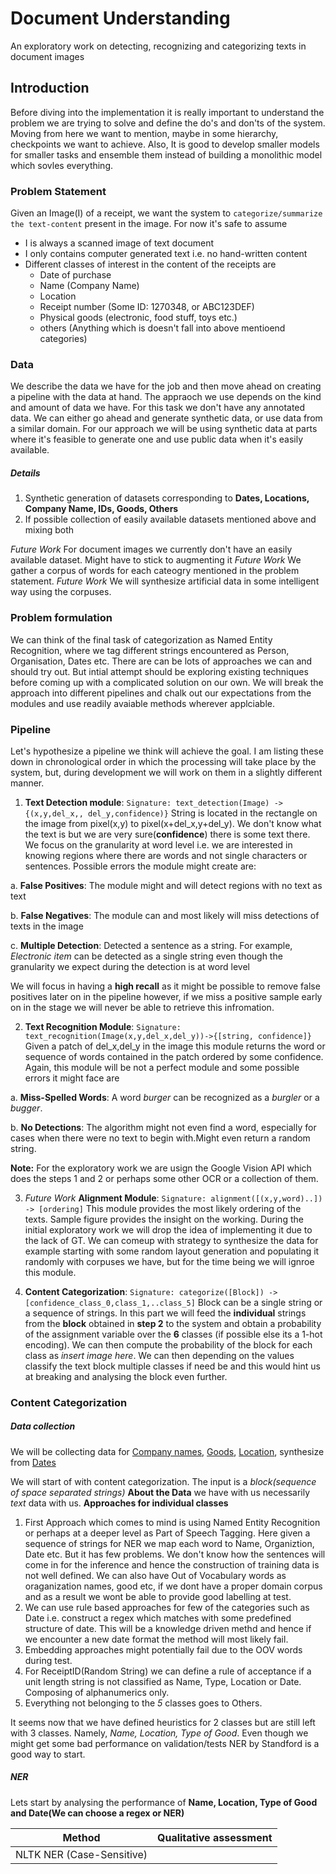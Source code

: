 # Document Understanding
An exploratory work on detecting, recognizing and categorizing texts in document images 

## Introduction
Before diving into the implementation it is really important to understand the problem we are trying to solve and define the do's and don'ts of the system. Moving from here we want to mention, maybe in some hierarchy, checkpoints we want to achieve. Also, It is good to develop smaller models for smaller tasks and ensemble them instead of building a monolithic model which sovles everything.

### Problem Statement
Given an Image(I) of a receipt, we want the system to `categorize/summarize the text-content` present in the image.
For now it's safe to assume 
* I is always a scanned image of text document
* I only contains computer generated text i.e. no hand-written content
* Different classes of interest in the content of the receipts are
  * Date of purchase
  * Name (Company Name)
  * Location 
  * Receipt number (Some ID: 1270348, or ABC123DEF)
  * Physical goods (electronic, food stuff, toys etc.)
  * others (Anything which is doesn't fall into above mentioend categories)

### Data
We describe the data we have for the job and then move ahead on creating a pipeline with the data at hand. The appraoch we use depends on the kind and amount of data we have. For this task we don't have any annotated data. We can either go ahead and generate synthetic data, or use data from a similar domain. For our approach we will be using synthetic data at parts where it's feasible to generate one and use public data when it's easily available.

##### Details

1. Synthetic generation of datasets corresponding to **Dates, Locations, Company Name, IDs, Goods, Others**
2. If possible collection of easily available datasets mentioned above and mixing both

*Future Work* For document images we currently don't have an easily available dataset. Might have to stick to augmenting it
*Future Work* We gather a corpus of words for each cateogry mentioned in the problem statement. 
*Future Work* We will synthesize artificial data in some intelligent way using the corpuses.


### Problem formulation
We can think of the final task of categorization as Named Entity Recognition, where we tag different strings encountered as Person, Organisation, Dates etc. There are can be lots of  approaches we can and should try out. But intial attempt should be exploring existing techniques before coming up with a complicated solution on our own. We will break the approach into different pipelines and chalk out our expectations from the modules and use readily avaiable methods wherever applciable. 
 

### Pipeline
Let's hypothesize a pipeline we think will achieve the goal. I am listing these down in chronological order in which the processing will take place by the system, but, during development we will work on them in a slightly different manner.

1. **Text Detection module**: `Signature: text_detection(Image) -> {(x,y,del_x,, del_y,confidence)}` String is located in the rectangle on the image from pixel(x,y) to pixel(x+del_x,y+del_y). We don't know what the text is but we are very sure(**confidence**) there is some text there. We focus on the granularity at word level i.e. we are interested in knowing regions where there are words and not single characters or sentences. Possible errors the module might create are:
  
  a. **False Positives**: The module might and will detect regions with no text as text
  
  b. **False Negatives**: The module can and most likely will miss detections of texts in the image
  
  c. **Multiple Detection**: Detected a sentence as a string. For example, *Electronic item* can be detected as a single string even though the granularity we expect during the detection is at word level
  
  We will focus in having a **high recall** as it might be possible to remove false positives later on in the pipeline however, if we miss a positive sample early on in the stage we will never be able to retrieve this infromation. 
  

2. **Text Recognition Module**: `Signature: text_recognition(Image(x,y,del_x,del_y))->{[string, confidence]}` Given a patch of del_x,del_y in the image this module returns the word or sequence of words contained in the patch ordered by some confidence.
Again, this module will be not a perfect module and some possible errors it might face are
  
  a. **Miss-Spelled Words**: A word *burger* can be recognized as a *burgler* or a *bugger*. 
  
  b. **No Detections**: The algorithm might not even find a word, especially for cases when there were no text to begin with.Might even return a random string.

 **Note:** For the exploratory work we are usign the Google Vision API which does the steps 1 and 2 or perhaps some other OCR or a collection of them. 

3. *Future Work* **Alignment Module**: `Signature: alignment([(x,y,word)..]) -> [ordering]` This module provides the most likely ordering of the texts. Sample figure provides the insight on the working. During the initial exploratory work we will drop the idea of implementing it due to the lack of GT. We can comeup with strategy to synthesize the data for example starting with some random layout generation and populating it randomly with corpuses we have, but for the time being we will ignroe this module.

4. **Content Categorization**: `Signature: categorize([Block]) -> [confidence_class_0,class_1,..class_5]` Block can be a single string or a sequence of strings. In this part we will feed the **individual** strings from the **block** obtained in **step 2** to the system and obtain a probability of the assignment variable over the **6** classes (if possible else its a 1-hot encoding). We can then compute the probability of the block for each class as *insert image here*. We can then depending on the values classify the text block multiple classes if need be and this would hint us at breaking and analysing the block even further.


### Content Categorization
##### Data collection
We will be collecting data for [Company names](https://datahub.io/core/nasdaq-listings), [Goods](), [Location](https://github.com/datasets/world-cities), synthesize from [Dates](https://docs.oracle.com/cd/E41183_01/DR/Date_Format_Types.html) 

We will start of with content categorization. The input is a *block(sequence of space separated strings)* 
**About the Data** we have with us necessarily *text* data with us. 
**Approaches for individual classes** 

1. First Approach which comes to mind is using Named Entity Recognition or perhaps at a deeper level as Part of Speech Tagging. Here given a sequence of strings for NER we map each word to Name, Organiztion, Date etc. But it has few problems. We don't know how the sentences will come in for the inference and hence the construction of training data is not well defined. We can also have Out of Vocabulary words as oraganization names, good etc, if we dont have a proper domain corpus and as a result we wont be able to provide good labelling at test.
2. We can use rule based approaches for few of the categories such as Date i.e. construct a regex which matches with some predefined structure of date. This will be a knowledge driven methd and hence if we encounter a new date format the method will most likely fail. 
3. Embedding approaches might potentially fail due to the OOV words during test.
4. For ReceiptID(Random String) we can define a rule of acceptance if a unit length string is not classified as Name, Type, Location or Date. Composing of alphanumerics only.
5. Everything not belonging to the *5* classes goes to Others.

It seems now that we have defined heuristics for 2 classes but are still left with 3 classes. Namely, *Name, Location, Type of Good*. Even though we might get some bad performance on validation/tests NER by Standford is a good way to start.

##### NER
Lets start by analysing the performance of **Name, Location, Type of Good and Date(We can choose a regex or NER)**

| Method | Qualitative assessment |
| --- | --- |
| NLTK NER (Case-Sensitive)|     |


